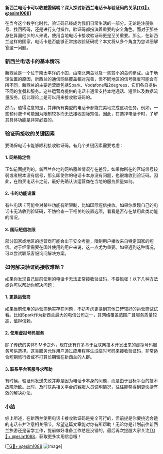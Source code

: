 **新西兰电话卡可以收驗證碼嗎？深入探讨新西兰电话卡与验证码的关系[[TG💪+ @esim1088](https://t.me/s/esim1088)]**

在当今这个数字化时代，验证码已经成为我们日常生活的一部分。无论是注册账号、找回密码，还是进行支付操作，验证码都扮演着重要的安全角色。而对于那些身在异国他乡的人来说，使用当地电话卡接收验证码更是至关重要。那么，在新西兰这样的国家，电话卡是否能够正常接收验证码呢？本文将从多个角度为您详细解答这一问题。

### 新西兰电话卡的基本情况

新西兰是一个位于南太平洋的小国，由南北两岛以及一些较小的岛屿组成。由于地理位置的原因，新西兰的通信网络覆盖相对完善，但不同地区的信号强度可能会有所不同。新西兰的主要运营商包括Spark、Vodafone和2degrees，它们各自提供不同的套餐和服务。这些运营商提供的电话卡通常支持本地通话、短信以及数据流量服务，因此理论上是可以用来接收验证码的。

然而，值得注意的是，并非所有类型的电话卡都能完美地完成这项任务。例如，一些预付费卡可能因为限制较多而无法接收国际短信。因此，在选择电话卡时，了解其具体功能是非常必要的。

### 验证码接收的关键因素

要确保电话卡能够顺利接收验证码，有几个关键因素需要考虑：

#### 1. 网络稳定性
正如前面提到的，新西兰各地的网络覆盖情况存在差异。如果你所在的区域信号较弱或者根本没有信号，那么即使你的电话卡本身没有问题，也很难收到验证码。因此，在购买电话卡之前，最好先确认该运营商在当地的服务质量如何。

#### 2. 卡的功能设置
有些电话卡可能会对某些功能有所限制，比如国际短信接收。如果你发现自己的电话卡无法收到验证码，不妨检查一下相关的设置选项，看看是否存在禁用此类功能的情况。

#### 3. 国际短信权限
部分国家或地区的运营商可能会出于安全考量，限制用户接收来自特定国家的短信。对于经常需要在国外使用的用户来说，这一点尤为重要。如果遇到这种情况，可以尝试联系客服询问解决方案。

### 如何解决验证码接收难题？

如果你发现自己目前使用的电话卡无法正常接收验证码，不要慌张！以下几种方法或许可以帮助你解决问题：

#### 1. 更换运营商
如果当前使用的运营商确实存在问题，不妨考虑更换到其他口碑较好的运营商试试看。比如Spark作为新西兰最大的电信公司之一，其网络覆盖范围广且服务质量较高，值得信赖。

#### 2. 使用虚拟号码服务
除了传统的实体SIM卡之外，现在还有许多基于互联网技术开发出来的虚拟号码服务可供选择。这类服务允许用户通过应用程序生成临时号码来接收验证码，非常适合短期旅行者或不打算长期留在新西兰的人群。

#### 3. 联系平台客服寻求帮助
有时候，验证码发送失败并非是因为电话卡本身的问题，而是由于目标平台的技术故障所致。此时，及时联系相关平台的客服人员说明情况，往往能够得到更快捷有效的解决办法。

### 小结

综上所述，在新西兰使用电话卡接收验证码是完全可行的，但前提是你要挑选合适的电话卡并注意相关细节。希望这篇文章能对你有所帮助！无论你是计划前往新西兰旅游还是留学工作，提前做好准备工作总是没错的。最后再次提醒大家关注[TG💪+ @esim1088](https://t.me/s/esim1088)，获取更多实用信息哦！

[[TG💪+ @esim1088](https://t.me/s/esim1088) ![Image](https://i.postimg.cc/4NQfJmqS/Snipaste-2025-05-13-00-14-12.png)]